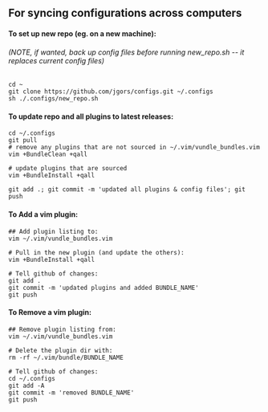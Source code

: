 ## For syncing configurations across computers

#### To set up new repo (eg. on a new machine):
###### (NOTE, if wanted, back up config files before running new_repo.sh -- it replaces current config files)
```
cd ~
git clone https://github.com/jgors/configs.git ~/.configs
sh ./.configs/new_repo.sh
```

#### To update repo and all plugins to latest releases:
```
cd ~/.configs
git pull
# remove any plugins that are not sourced in ~/.vim/vundle_bundles.vim
vim +BundleClean +qall

# update plugins that are sourced
vim +BundleInstall +qall

git add .; git commit -m 'updated all plugins & config files'; git push
```

#### To Add a vim plugin:
```
## Add plugin listing to:
vim ~/.vim/vundle_bundles.vim

# Pull in the new plugin (and update the others):
vim +BundleInstall +qall

# Tell github of changes:
git add .
git commit -m 'updated plugins and added BUNDLE_NAME'
git push
```

#### To Remove a vim plugin:
```
## Remove plugin listing from:
vim ~/.vim/vundle_bundles.vim

# Delete the plugin dir with:
rm -rf ~/.vim/bundle/BUNDLE_NAME

# Tell github of changes:
cd ~/.configs
git add -A
git commit -m 'removed BUNDLE_NAME'
git push
```
